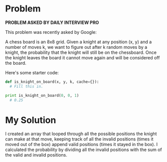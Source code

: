 # Problem
**PROBLEM ASKED BY DAILY INTERVIEW PRO**

This problem was recently asked by Google:

A chess board is an 8x8 grid. Given a knight at any position (x, y) and a number of moves k, we want to figure out after k random moves by a knight, the probability that the knight will still be on the chessboard. Once the knight leaves the board it cannot move again and will be considered off the board.

Here's some starter code:

```python
def is_knight_on_board(x, y, k, cache={}):
  # Fill this in.

print is_knight_on_board(0, 0, 1)
  # 0.25
```

# My Solution
I created an array that looped through all the possible positions the knight can make at
that move, keeping track of all the invalid positions (times it moved out of the box) append
valid positions (times it stayed in the box). I calculated the probability by dividing all the
invalid positions with the sum of the valid and invalid positions.
